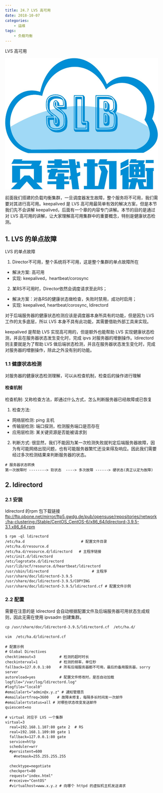 ```yaml
---
title: 24.7 LVS 高可用
date: 2018-10-07
categories:
    - 运维
tags:
    - 负载均衡
---
```


LVS 高可用

![linux-mt](/images/linux_mt/linux_slb.jpg)
<!-- more -->

前面我们搭建的负载均衡集群，一旦调度器发生故障，整个服务将不可用，我们需要对其进行高可用。keepalived 是 LVS 高可用最简单有效的解决方案，但是本节我们先不会讲解 keepalived，后面有一个章的内容专门讲解。本节的目的是通过对 LVS 高可用的讲解，让大家理解高可用集群中的重要概念，特别是健康状态检测。

## 1. LVS 的单点故障
LVS 的单点故障
1. Director不可用，整个系统将不可用，这是整个集群的单点故障所在
  - 解决方案: 高可用
  - 实现: keepalived，heartbeat/corosync
2. 某RS不可用时，Director依然会调度请求至此RS；
  - 解决方案：对各RS的健康状态做检查，失败时禁用，成功时启用；
  - 实现: keepalived, heartbeat/corosync, ldirectord

对于后端服务器的健康状态检测应该是调度器本身所具有的功能，但是因为 LVS 工作的太多底层，所以 LVS 本身不具有此功能，其需要借助外部工具来实现。

keepalived 是帮助  LVS 实现高可用的，但是额外也能帮助 LVS 实现健康状态检测，并且在服务器状态发生变化时，完成 ipvs 对服务器的增删操作。ldirectord 则主要就是为了帮助 LVS 做后端状态检测，并且在服务器状态发生变化时，完成对服务器的增删操作，除此之外没有别的功能。

### 1.1 健康状态检测
对服务器的健康状态检测理解，可以从检查机制，检查后的操作进行理解
#### 检查机制
检查机制: 又称检查方法，即通过什么方式，怎么判断服务器已经故障或已恢复
1. 检查方法:
  - 网络层检测: ping 主机
  - 传输层检测: 端口探测，检测服务端口是否存在
  - 应用层检测: 某关键资源是否能被请求到
2. 判断方式: 很显然，我们不能因为某一次检测失败就判定后端服务器故障，因为有可能网络出现问题，也有可能服务器繁忙还没来得及响应。因此我们需要经过多次检测结果来判断服务器的状态。

```
# 服务器状态转换
第一次故障时 --------> 软状态  ----> 多次故障 ------> 硬状态(真正认定为故障)
```

## 2. ldirectord
### 2.1 安装
ldirectord 的rpm 包下载链接
ftp://ftp.pbone.net/mirror/ftp5.gwdg.de/pub/opensuse/repositories/network:/ha-clustering:/Stable/CentOS_CentOS-6/x86_64/ldirectord-3.9.5-3.1.x86_64.rpm

```
$ rpm -ql ldirectord
/etc/ha.d                          # 配置文件目录
/etc/ha.d/resource.d
/etc/ha.d/resource.d/ldirectord   # 主程序链接
/etc/init.d/ldirectord
/etc/logrotate.d/ldirectord
/usr/lib/ocf/resource.d/heartbeat/ldirectord
/usr/sbin/ldirectord                    # 主程序
/usr/share/doc/ldirectord-3.9.5
/usr/share/doc/ldirectord-3.9.5/COPYING
/usr/share/doc/ldirectord-3.9.5/ldirectord.cf # 配置文件示例
```

### 2.2 配置
需要在注意的是  ldirectord 会自动根据配置文件及后端服务器可用状态生成规则，因此无需在使用 ipvsadm 创建集群。

```
cp /usr/share/doc/ldirectord-3.9.5/ldirectord.cf  /etc/ha.d/

vim  /etc/ha.d/ldirectord.cf

# 配置示例
# Global Directives
checktimeout=3           # 检测的超时时长
checkinterval=1          # 检测的频率，单位秒
fallback=127.0.0.1:80    # 所有后端服务器都不可用，最后的备用服务器，sorry server
autoreload=yes           # 配置文件修改时，是否自动加载
logfile="/var/log/ldirectord.log"
#logfile="local0"
#emailalert="admin@x.y.z" # 通知管理员
#emailalertfreq=3600    # 故障未修复，每隔多长时间发一次邮件
#emailalertstatus=all # 对哪些状态改变发送邮件
quiescent=no

# virtual 对应于 LVS 一个集群
virtual=3
  real=192.168.1.107:80 gate 2  # RS
  real=192.168.1.109:80 gate 1
  fallback=127.0.0.1:80 gate
  service=http
  scheduler=wrr
  #persistent=600
	#netmask=255.255.255.255

  checktype=negotiate
  checkport=80
  request="index.html"
  #receive="CentOS"
  #virtualhost=www.x.y.z # 向哪个 httpd 的虚拟机主机发送请求
```
